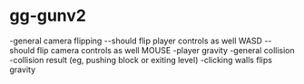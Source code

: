 gg-gunv2
========
-general camera flipping
--should flip player controls as well WASD
--should flip camera controls as well MOUSE
-player gravity
-general collision
-collision result (eg, pushing block or exiting level)
-clicking walls flips gravity
